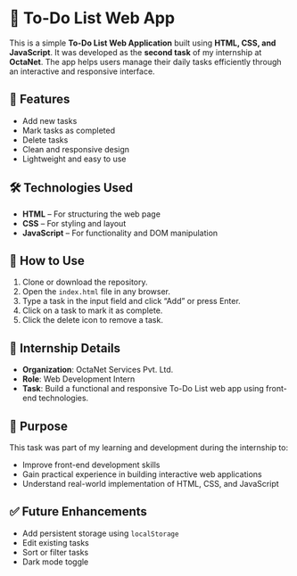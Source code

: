 # 📝 To-Do List Web App

This is a simple **To-Do List Web Application** built using **HTML, CSS, and JavaScript**. It was developed as the **second task** of my internship at **OctaNet**. The app helps users manage their daily tasks efficiently through an interactive and responsive interface.

## 🚀 Features

* Add new tasks
* Mark tasks as completed
* Delete tasks
* Clean and responsive design
* Lightweight and easy to use

## 🛠️ Technologies Used

* **HTML** – For structuring the web page
* **CSS** – For styling and layout
* **JavaScript** – For functionality and DOM manipulation

## 📁 How to Use

1. Clone or download the repository.
2. Open the `index.html` file in any browser.
3. Type a task in the input field and click “Add” or press Enter.
4. Click on a task to mark it as complete.
5. Click the delete icon to remove a task.

## 🎯 Internship Details

* **Organization**: OctaNet Services Pvt. Ltd.
* **Role**: Web Development Intern
* **Task**: Build a functional and responsive To-Do List web app using front-end technologies.

## 📌 Purpose

This task was part of my learning and development during the internship to:

* Improve front-end development skills
* Gain practical experience in building interactive web applications
* Understand real-world implementation of HTML, CSS, and JavaScript

## ✅ Future Enhancements

* Add persistent storage using `localStorage`
* Edit existing tasks
* Sort or filter tasks
* Dark mode toggle

